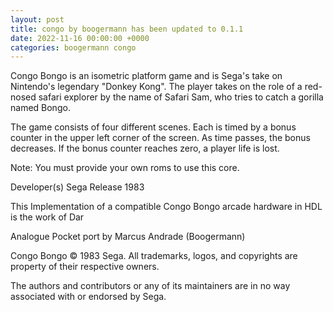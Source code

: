 ```yaml
---
layout: post
title: congo by boogermann has been updated to 0.1.1
date: 2022-11-16 00:00:00 +0000
categories: boogermann congo
---
```

Congo Bongo is an isometric platform game and is Sega's take on Nintendo's legendary "Donkey Kong".
The player takes on the role of a red-nosed safari explorer by the name of Safari Sam, who tries to catch a gorilla named Bongo.

The game consists of four different scenes. Each is timed by a bonus counter in the upper left corner of the screen.
As time passes, the bonus decreases. If the bonus counter reaches zero, a player life is lost.

Note: You must provide your own roms to use this core.

Developer(s)
    Sega
Release
    1983

This Implementation of a compatible Congo Bongo arcade hardware in HDL is the work of Dar

Analogue Pocket port by Marcus Andrade (Boogermann)

Congo Bongo © 1983 Sega.
All trademarks, logos, and copyrights are property of their respective owners.

The authors and contributors or any of its maintainers are in no way associated with or endorsed by Sega.
